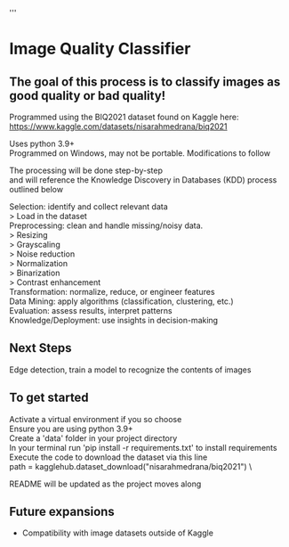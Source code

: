 '''
# Image Quality Classifier #

## The goal of this process is to classify images as good quality or bad quality! ##

Programmed using the BIQ2021 dataset found on Kaggle here:\
https://www.kaggle.com/datasets/nisarahmedrana/biq2021


Uses python 3.9+ \
Programmed on Windows, may not be portable. Modifications to follow 

The processing will be done step-by-step\
    and will reference the Knowledge Discovery in Databases (KDD) process outlined below

Selection:  identify and collect relevant data\
    > Load in the dataset\
Preprocessing:  clean and handle missing/noisy data.\
    > Resizing\
    > Grayscaling\
    > Noise reduction\
    > Normalization\
    > Binarization\
    > Contrast enhancement\
Transformation:  normalize, reduce, or engineer features \
Data Mining:  apply algorithms (classification, clustering, etc.) \
Evaluation:  assess results, interpret patterns \
Knowledge/Deployment:  use insights in decision-making



## Next Steps
Edge detection, train a model to recognize the contents of images


## To get started ##
Activate a virtual environment if you so choose \
Ensure you are using python 3.9+ \
Create a 'data' folder in your project directory \
In your terminal run 'pip install -r requirements.txt' to install requirements \
Execute the code to download the dataset via this line\
    path = kagglehub.dataset_download("nisarahmedrana/biq2021") \

README will be updated as the project moves along


## Future expansions ##
- Compatibility with image datasets outside of Kaggle